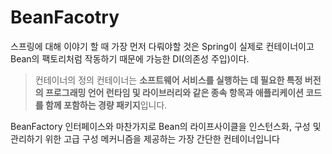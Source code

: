 # BeanFacotry

스프링에 대해 이야기 할 때 가장 먼저 다뤄야할 것은 Spring이 실제로 컨테이너이고 Bean의 팩토리처럼 작동하기 때문에 가능한 DI(의존성 주입)이다. 

> 컨테이너의 정의 컨테이너는 **소프트웨어 서비스를 실행하는 데 필요한 특정 버전의 프로그래밍 언어 런타임 및 라이브러리와 같은 종속 항목과 애플리케이션 코드를 함께 포함하는 경량 패키지**입니다.

BeanFactory 인터페이스와 마찬가지로 Bean의 라이프사이클을 인스턴스화, 구성 및 관리하기 위한 고급 구성 메커니즘을 제공하는 가장 간단한 컨테이너입니다